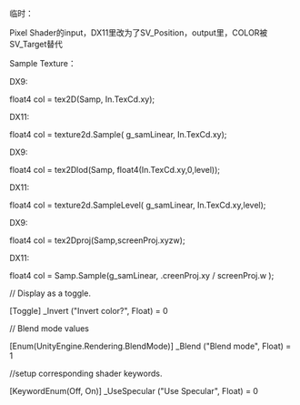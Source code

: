  临时：

Pixel Shader的input，DX11里改为了SV_Position，output里，COLOR被SV_Target替代

Sample Texture：

DX9:

float4 col = tex2D(Samp, In.TexCd.xy);

 DX11:

float4 col = texture2d.Sample( g_samLinear, In.TexCd.xy);

DX9:

float4 col = tex2Dlod(Samp, float4(In.TexCd.xy,0,level));

DX11:

float4 col = texture2d.SampleLevel( g_samLinear, In.TexCd.xy,level);

 DX9:

float4 col = tex2Dproj(Samp,screenProj.xyzw);

 DX11:

float4 col = Samp.Sample(g_samLinear, .creenProj.xy / screenProj.w );





// Display as a toggle.

 [Toggle] _Invert ("Invert color?", Float) = 0

 // Blend mode values

 [Enum(UnityEngine.Rendering.BlendMode)] _Blend ("Blend mode", Float) = 1

 //setup corresponding shader keywords.

 [KeywordEnum(Off, On)] _UseSpecular ("Use Specular", Float) = 0
